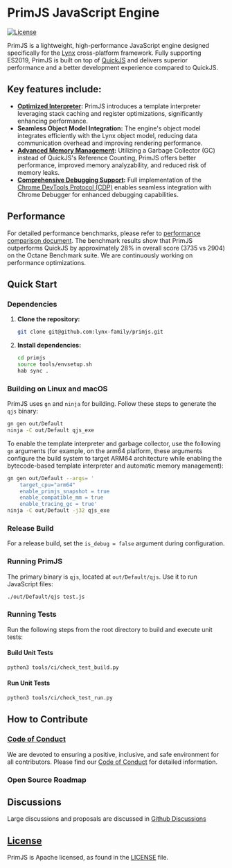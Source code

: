 # PrimJS JavaScript Engine

[![License](https://img.shields.io/badge/license-Apache%202.0-blue.svg)](https://www.apache.org/licenses/LICENSE-2.0.txt)

PrimJS is a lightweight, high-performance JavaScript engine designed specifically for the [Lynx](https://github.com/lynx-family/lynx) cross-platform framework. Fully supporting ES2019, PrimJS is built on top of [QuickJS](https://bellard.org/quickjs/) and delivers superior performance and a better development experience compared to QuickJS. 

## Key features include:
- **[Optimized Interpreter](./docs/template_interpreter.md):** PrimJS introduces a template interpreter leveraging stack caching and register optimizations, significantly enhancing performance.
- **Seamless Object Model Integration:** The engine's object model integrates efficiently with the Lynx object model, reducing data communication overhead and improving rendering performance.
- **[Advanced Memory Management](./docs/gc.md):** Utilizing a Garbage Collector (GC) instead of QuickJS's Reference Counting, PrimJS offers better performance, improved memory analyzability, and reduced risk of memory leaks.
- **[Comprehensive Debugging Support](./docs/debugger.md):** Full implementation of the [Chrome DevTools Protocol (CDP)](https://chromedevtools.github.io/devtools-protocol/) enables seamless integration with Chrome Debugger for enhanced debugging capabilities.

## Performance
For detailed performance benchmarks, please refer to [performance comparison document](./docs/benchmark.md). The benchmark results show that PrimJS outperforms QuickJS by approximately 28% in overall score (3735 vs 2904) on the Octane Benchmark suite.
We are continuously working on performance optimizations.

## Quick Start

### Dependencies
1. **Clone the repository:**
   ```bash
   git clone git@github.com:lynx-family/primjs.git
   ```

2. **Install dependencies:**
   ```bash
   cd primjs
   source tools/envsetup.sh
   hab sync .
   ```

### Building on Linux and macOS
PrimJS uses `gn` and `ninja` for building. Follow these steps to generate the `qjs` binary:

```bash
gn gen out/Default
ninja -C out/Default qjs_exe
```

To enable the template interpreter and garbage collector, use the following `gn` arguments (for example, on the arm64 platform, these arguments configure the build system to target ARM64 architecture while enabling the bytecode-based template interpreter and automatic memory management):

```bash
gn gen out/Default --args= '
    target_cpu="arm64" 
    enable_primjs_snapshot = true
    enable_compatible_mm = true
    enable_tracing_gc = true'
ninja -C out/Default -j32 qjs_exe
```

### Release Build
For a release build, set the `is_debug = false` argument during configuration.

### Running PrimJS
The primary binary is `qjs`, located at `out/Default/qjs`. Use it to run JavaScript files:

```bash
./out/Default/qjs test.js
```

### Running Tests
Run the following steps from the root directory to build and execute unit tests:

#### Build Unit Tests
```bash
python3 tools/ci/check_test_build.py
```

#### Run Unit Tests
```bash
python3 tools/ci/check_test_run.py
```

## How to Contribute
### [Code of Conduct][coc]
We are devoted to ensuring a positive, inclusive, and safe environment for all contributors. Please find our [Code of Conduct][coc] for detailed information.

[coc]: CODE_OF_CONDUCT.md

### Open Source Roadmap

## Discussions
Large discussions and proposals are discussed in [Github Discussions](https://github.com/lynx-family/primjs/discussions)

## [License][license]
PrimJS is Apache licensed, as found in the [LICENSE][license] file.

[license]: LICENSE
